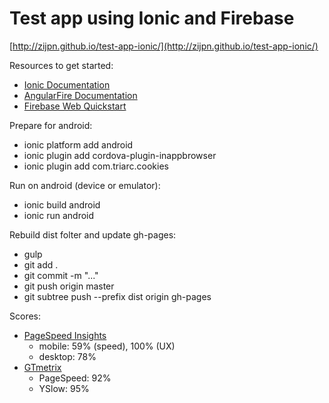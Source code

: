 # Test app using Ionic and Firebase

[http://zijpn.github.io/test-app-ionic/](http://zijpn.github.io/test-app-ionic/)

Resources to get started:
- [Ionic Documentation](http://ionicframework.com/docs/)
- [AngularFire Documentation](https://www.firebase.com/docs/web/libraries/angular/)
- [Firebase Web Quickstart](https://www.firebase.com/docs/web/quickstart.html)

Prepare for android:
- ionic platform add android
- ionic plugin add cordova-plugin-inappbrowser
- ionic plugin add com.triarc.cookies

Run on android (device or emulator):
- ionic build android
- ionic run android

Rebuild dist folter and update gh-pages:
- gulp
- git add .
- git commit -m "..."
- git push origin master
- git subtree push --prefix dist origin gh-pages

Scores:
- [PageSpeed Insights](https://developers.google.com/speed/pagespeed/insights/)
  - mobile: 59% (speed), 100% (UX)
  - desktop: 78%
- [GTmetrix](https://gtmetrix.com/)
  - PageSpeed: 92%
  - YSlow: 95%
